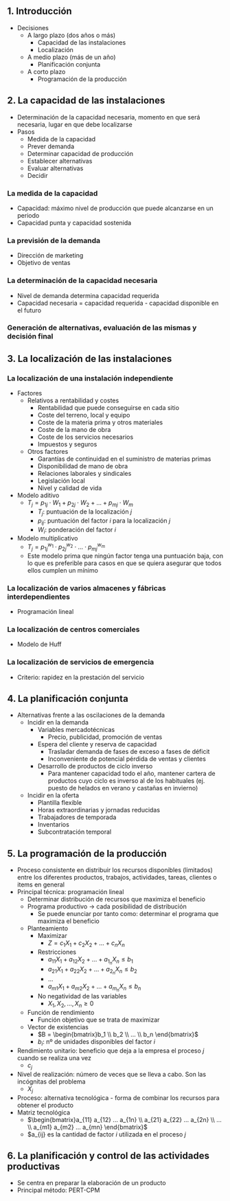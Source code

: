 ## 1. Introducción
- Decisiones 
	- A largo plazo (dos años o más)
		- Capacidad de las instalaciones 
		- Localización
	- A medio plazo (más de un año)
		- Planificación conjunta
	- A corto plazo 
		- Programación de la producción

## 2. La capacidad de las instalaciones
- Determinación de la capacidad necesaria, momento en que será necesaria, lugar en que debe localizarse
- Pasos
	- Medida de la capacidad
	- Prever demanda
	- Determinar capacidad de producción
	- Establecer alternativas
	- Evaluar alternativas
	- Decidir
### La medida de la capacidad
- Capacidad: máximo nivel de producción que puede alcanzarse en un periodo
- Capacidad punta y capacidad sostenida
### La previsión de la demanda
- Dirección de marketing
- Objetivo de ventas
### La determinación de la capacidad necesaria
- Nivel de demanda determina capacidad requerida
- Capacidad necesaria = capacidad requerida - capacidad disponible en el futuro
### Generación de alternativas, evaluación de las mismas y decisión final
## 3. La localización de las instalaciones
### La localización de una instalación independiente
- Factores
	- Relativos a rentabilidad y costes
		- Rentabilidad que puede conseguirse en cada sitio
		- Coste del terreno, local y equipo
		- Coste de la materia prima y otros materiales
		- Coste de la mano de obra
		- Coste de los servicios necesarios
		- Impuestos y seguros
	- Otros factores
		- Garantías de continuidad en el suministro de materias primas
		- Disponibilidad de mano de obra
		- Relaciones laborales y sindicales
		- Legislación local
		- Nivel y calidad de vida
- Modelo aditivo
	- $T_j = p_{1j} \cdot W_1 + p_{2j} \cdot W_2 + ... + p_{mj} \cdot W_m$ 
		- $T_j$: puntuación de la localización $j$ 
		- $p_{ij}$: puntuación del factor $i$ para la localización $j$
		- $W_i$: ponderación del factor $i$ 
- Modelo multiplicativo
	- $T_j = p_{1j}^{w_1} \cdot p_{2j}^{w_2} \cdot ... \cdot p_{mj}^{w_m}$ 
	- Este modelo prima que ningún factor tenga una puntuación baja, con lo que es preferible para casos en que se quiera asegurar que todos ellos cumplen un mínimo
### La localización de varios almacenes y fábricas interdependientes
- Programación lineal
### La localización de centros comerciales
- Modelo de Huff
### La localización de servicios de emergencia
- Criterio: rapidez en la prestación del servicio
## 4. La planificación conjunta
- Alternativas frente a las oscilaciones de la demanda
	- Incidir en la demanda
		- Variables mercadotécnicas
			- Precio, publicidad, promoción de ventas
		- Espera del cliente y reserva de capacidad
			- Trasladar demanda de fases de exceso a fases de déficit
			- Inconveniente de potencial pérdida de ventas y clientes
		- Desarrollo de productos de ciclo inverso
			- Para mantener capacidad todo el año, mantener cartera de productos cuyo ciclo es inverso al de los habituales (ej. puesto de helados en verano y castañas en invierno)
	- Incidir en la oferta
		- Plantilla flexible
		- Horas extraordinarias y jornadas reducidas
		- Trabajadores de temporada
		- Inventarios
		- Subcontratación temporal
## 5. La programación de la producción
- Proceso consistente en distribuir los recursos disponibles (limitados) entre los diferentes productos, trabajos, actividades, tareas, clientes o items en general
- Principal técnica: programación lineal
	- Determinar distribución de recursos que maximiza el beneficio
	- Programa productivo -> cada posibilidad de distribución
		- Se puede enunciar por tanto como: determinar el programa que maximiza el beneficio
	- Planteamiento
		- Maximizar
			- $Z = c_1X_1 + c_2X_2 + ... + c_nX_n$
		- Restricciones
			- $a_{11}X_1 + a_{12}X_2 + ... + a_{1_n}X_n \leq b_1$
			- $a_{21}X_1 + a_{22}X_2 + ... + a_{2_n}X_n \leq b_2$
			- ...
			- $a_{m1}X_1 + a_{m2}X_2 + ... + a_{m_n}X_n \leq b_n$
		- No negatividad de las variables
			- $X_1, X_2, ..., X_n \geq 0$
	- Función de rendimiento
		- Función objetivo que se trata de maximizar
	- Vector de existencias
		- $B = \begin{bmatrix}b_1 \\ b_2 \\ ... \\ b_n \end{bmatrix}$
		- $b_i$: nº de unidades disponibles del factor $i$
- Rendimiento unitario: beneficio que deja a la empresa el proceso $j$ cuando se realiza una vez
	- $c_j$
- Nivel de realización: número de veces que se lleva a cabo. Son las incógnitas del problema
	- $X_j$
- Proceso: alternativa tecnológica - forma de combinar los recursos para obtener el producto
- Matriz tecnológica
	- $\begin{bmatrix}a_{11} a_{12} ... a_{1n} \\ a_{21} a_{22} ... a_{2n} \\ ... \\ a_{m1} a_{m2} ... a_{mn} \end{bmatrix}$
	- $a_{ij} es la cantidad de factor $i$ utilizada en el proceso $j$
## 6. La planificación y control de las actividades productivas
- Se centra en preparar la elaboración de un producto
- Principal método: PERT-CPM